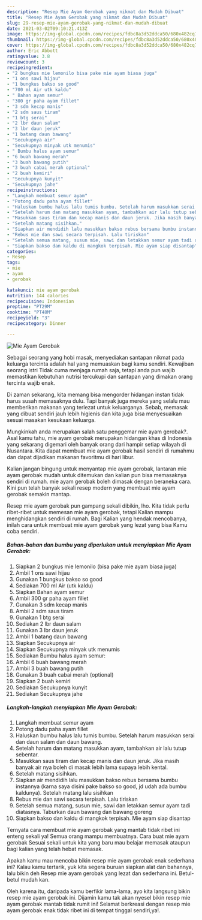 ```yaml
---
description: "Resep Mie Ayam Gerobak yang nikmat dan Mudah Dibuat"
title: "Resep Mie Ayam Gerobak yang nikmat dan Mudah Dibuat"
slug: 29-resep-mie-ayam-gerobak-yang-nikmat-dan-mudah-dibuat
date: 2021-03-02T09:10:21.413Z
image: https://img-global.cpcdn.com/recipes/fdbc8a3d52ddca50/680x482cq70/mie-ayam-gerobak-foto-resep-utama.jpg
thumbnail: https://img-global.cpcdn.com/recipes/fdbc8a3d52ddca50/680x482cq70/mie-ayam-gerobak-foto-resep-utama.jpg
cover: https://img-global.cpcdn.com/recipes/fdbc8a3d52ddca50/680x482cq70/mie-ayam-gerobak-foto-resep-utama.jpg
author: Eric Abbott
ratingvalue: 3.8
reviewcount: 3
recipeingredient:
- "2 bungkus mie lemonilo bisa pake mie ayam biasa juga"
- "1 ons sawi hijau"
- "1 bungkus bakso so good"
- "700 ml Air utk kaldu"
- " Bahan ayam semur"
- "300 gr paha ayam fillet"
- "3 sdm kecap manis"
- "2 sdm saus tiram"
- "1 btg serai"
- "2 lbr daun salam"
- "3 lbr daun jeruk"
- "1 batang daun bawang"
- "Secukupnya air"
- "Secukupnya minyak utk menumis"
- " Bumbu halus ayam semur"
- "6 buah bawang merah"
- "3 buah bawang putih"
- "3 buah cabai merah optional"
- "2 buah kemiri"
- "Secukupnya kunyit"
- "Secukupnya jahe"
recipeinstructions:
- "Langkah membuat semur ayam"
- "Potong dadu paha ayam fillet"
- "Haluskan bumbu halus lalu tumis bumbu. Setelah harum masukkan serai dan daun salam dan daun bawang."
- "Setelah harum dan matang masukkan ayam, tambahkan air lalu tutup sebentar."
- "Masukkan saus tiram dan kecap manis dan daun jeruk. Jika masih banyak air nya boleh di masak lebih lama supaya lebih kental."
- "Setelah matang sisihkan."
- "Siapkan air mendidih lalu masukkan bakso rebus bersama bumbu instannya (karna saya disini pake bakso so good, jd udah ada bumbu kaldunya). Setelah matang lalu sisihkan"
- "Rebus mie dan sawi secara terpisah. Lalu tiriskan"
- "Setelah semua matang, susun mie, sawi dan letakkan semur ayam tadi diatasnya. Taburkan daun bawang dan bawang goreng"
- "Siapkan bakso dan kaldu di mangkok terpisah. Mie ayam siap disantap"
categories:
- Resep
tags:
- mie
- ayam
- gerobak

katakunci: mie ayam gerobak 
nutrition: 144 calories
recipecuisine: Indonesian
preptime: "PT29M"
cooktime: "PT48M"
recipeyield: "3"
recipecategory: Dinner

---
```



![Mie Ayam Gerobak](https://img-global.cpcdn.com/recipes/fdbc8a3d52ddca50/680x482cq70/mie-ayam-gerobak-foto-resep-utama.jpg)

Sebagai seorang yang hobi masak, menyediakan santapan nikmat pada keluarga tercinta adalah hal yang memuaskan bagi kamu sendiri. Kewajiban seorang istri Tidak cuma menjaga rumah saja, tetapi anda pun wajib memastikan kebutuhan nutrisi tercukupi dan santapan yang dimakan orang tercinta wajib enak.

Di zaman  sekarang, kita memang bisa mengorder hidangan instan tidak harus susah memasaknya dulu. Tapi banyak juga mereka yang selalu mau memberikan makanan yang terlezat untuk keluarganya. Sebab, memasak yang dibuat sendiri jauh lebih higienis dan kita juga bisa menyesuaikan sesuai masakan kesukaan keluarga. 



Mungkinkah anda merupakan salah satu penggemar mie ayam gerobak?. Asal kamu tahu, mie ayam gerobak merupakan hidangan khas di Indonesia yang sekarang digemari oleh banyak orang dari hampir setiap wilayah di Nusantara. Kita dapat membuat mie ayam gerobak hasil sendiri di rumahmu dan dapat dijadikan makanan favoritmu di hari libur.

Kalian jangan bingung untuk menyantap mie ayam gerobak, lantaran mie ayam gerobak mudah untuk ditemukan dan kalian pun bisa memasaknya sendiri di rumah. mie ayam gerobak boleh dimasak dengan beraneka cara. Kini pun telah banyak sekali resep modern yang membuat mie ayam gerobak semakin mantap.

Resep mie ayam gerobak pun gampang sekali dibikin, lho. Kita tidak perlu ribet-ribet untuk memesan mie ayam gerobak, tetapi Kalian mampu menghidangkan sendiri di rumah. Bagi Kalian yang hendak mencobanya, inilah cara untuk membuat mie ayam gerobak yang lezat yang bisa Kamu coba sendiri.

<!--inarticleads1-->

##### Bahan-bahan dan bumbu yang diperlukan untuk menyiapkan Mie Ayam Gerobak:

1. Siapkan 2 bungkus mie lemonilo (bisa pake mie ayam biasa juga)
1. Ambil 1 ons sawi hijau
1. Gunakan 1 bungkus bakso so good
1. Sediakan 700 ml Air (utk kaldu)
1. Siapkan  Bahan ayam semur
1. Ambil 300 gr paha ayam fillet
1. Gunakan 3 sdm kecap manis
1. Ambil 2 sdm saus tiram
1. Gunakan 1 btg serai
1. Sediakan 2 lbr daun salam
1. Gunakan 3 lbr daun jeruk
1. Ambil 1 batang daun bawang
1. Siapkan Secukupnya air
1. Siapkan Secukupnya minyak utk menumis
1. Sediakan  Bumbu halus ayam semur:
1. Ambil 6 buah bawang merah
1. Ambil 3 buah bawang putih
1. Gunakan 3 buah cabai merah (optional)
1. Siapkan 2 buah kemiri
1. Sediakan Secukupnya kunyit
1. Sediakan Secukupnya jahe




<!--inarticleads2-->

##### Langkah-langkah menyiapkan Mie Ayam Gerobak:

1. Langkah membuat semur ayam
1. Potong dadu paha ayam fillet
1. Haluskan bumbu halus lalu tumis bumbu. Setelah harum masukkan serai dan daun salam dan daun bawang.
1. Setelah harum dan matang masukkan ayam, tambahkan air lalu tutup sebentar.
1. Masukkan saus tiram dan kecap manis dan daun jeruk. Jika masih banyak air nya boleh di masak lebih lama supaya lebih kental.
1. Setelah matang sisihkan.
1. Siapkan air mendidih lalu masukkan bakso rebus bersama bumbu instannya (karna saya disini pake bakso so good, jd udah ada bumbu kaldunya). Setelah matang lalu sisihkan
1. Rebus mie dan sawi secara terpisah. Lalu tiriskan
1. Setelah semua matang, susun mie, sawi dan letakkan semur ayam tadi diatasnya. Taburkan daun bawang dan bawang goreng
1. Siapkan bakso dan kaldu di mangkok terpisah. Mie ayam siap disantap




Ternyata cara membuat mie ayam gerobak yang mantab tidak ribet ini enteng sekali ya! Semua orang mampu membuatnya. Cara buat mie ayam gerobak Sesuai sekali untuk kita yang baru mau belajar memasak ataupun bagi kalian yang telah hebat memasak.

Apakah kamu mau mencoba bikin resep mie ayam gerobak enak sederhana ini? Kalau kamu tertarik, yuk kita segera buruan siapkan alat dan bahannya, lalu bikin deh Resep mie ayam gerobak yang lezat dan sederhana ini. Betul-betul mudah kan. 

Oleh karena itu, daripada kamu berfikir lama-lama, ayo kita langsung bikin resep mie ayam gerobak ini. Dijamin kamu tak akan nyesel bikin resep mie ayam gerobak mantab tidak rumit ini! Selamat berkreasi dengan resep mie ayam gerobak enak tidak ribet ini di tempat tinggal sendiri,ya!.

